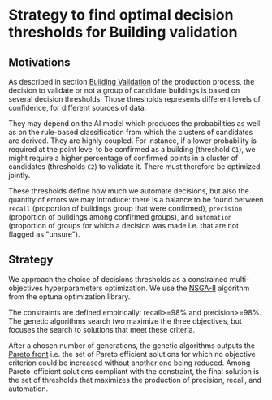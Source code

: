 # Strategy to find optimal decision thresholds for Building validation

## Motivations

As described in section [Building Validation](/background/production_process.md) of the production process, the decision to validate or not a group of candidate buildings is based on several decision thresholds. Those thresholds represents different levels of confidence, for different sources of data. 

They may depend on the AI model which produces the probabilities as well as on the rule-based classification from which the clusters of candidates are derived. They are highly coupled. For instance, if a lower probability is required at the point level to be confirmed as a building (threshold `C1`), we might require a higher percentage of confirmed points in a cluster of candidates (thresholds `C2`) to validate it. There must therefore be optimized jointly. 

These thresholds define how much we automate decisions, but also the quantity of errors we may introduce: there is a balance to be found between `recall` (proportion of buildings group that were confirmed), `precision` (proportion of buildings among confirmed groups), and `automation` (proportion of groups for which a decision was made i.e. that are not flagged as "unsure"). 

## Strategy

We approach the choice of decisions thresholds as a constrained multi-objectives hyperparameters optimization.
We use the [NSGA-II](https://optuna.readthedocs.io/en/stable/reference/generated/optuna.samplers.NSGAIISampler.html#optuna.samplers.NSGAIISampler) algorithm from the optuna optimization library.

The constraints are defined empirically: recall>=98% and precision>=98%. The genetic algorithms search two maximize the three objectives, but focuses the search to solutions that meet these criteria.

After a chosen number of generations, the genetic algorithms outputs the [Pareto front](https://en.wikipedia.org/wiki/Pareto_front) i.e. the set of Pareto efficient solutions for which no objective criterion could be increased without another one being reduced. Among Pareto-efficient solutions compliant with the constraint, the final solution is the set of thresholds that maximizes the production of precision, recall, and automation.